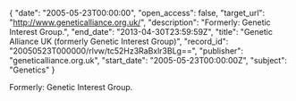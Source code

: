 {
  "date": "2005-05-23T00:00:00", 
  "open_access": false, 
  "target_url": "http://www.geneticalliance.org.uk/", 
  "description": "Formerly: Genetic Interest Group.", 
  "end_date": "2013-04-30T23:59:59Z", 
  "title": "Genetic Alliance UK (formerly Genetic Interest Group)", 
  "record_id": "20050523T000000/rlvw/tc52Hz3RaBxlr3BLg==", 
  "publisher": "geneticalliance.org.uk", 
  "start_date": "2005-05-23T00:00:00Z", 
  "subject": "Genetics"
}

Formerly: Genetic Interest Group.